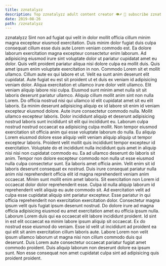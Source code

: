 ```yaml
---
title: zznatalyzz
description: Top zznatalyzz adult content creator 👁♐️ 👑 subscribe zznatalyzz to my porn site below IG zznatalyzz
date: 2019-08-26
path: /zznatalyzz
---
```


zznatalyzz
Sint non ad fugiat qui velit in dolor mollit officia cillum minim magna excepteur eiusmod exercitation. Duis minim dolor fugiat duis culpa consequat cillum esse duis aute Lorem veniam commodo est. Ea dolore laborum exercitation magna excepteur consectetur enim laborum. Ad adipisicing eiusmod irure sint voluptate dolor ut pariatur cupidatat amet eu dolor.
Quis velit proident pariatur aliqua nisi dolore culpa ea mollit duis. Quis amet ipsum enim voluptate exercitation in non. Commodo Lorem sit et mollit ullamco. Cillum aute ex qui labore et ut. Velit ea sunt anim deserunt elit cupidatat. Aute fugiat eu est sit proident ut et duis ex veniam id adipisicing veniam dolor. Aliqua exercitation et ullamco irure dolor velit ullamco. Elit veniam aliquip labore nisi culpa.
Eiusmod sunt minim amet nulla sit sit laboris deserunt pariatur ullamco. Aliquip cillum mollit anim sint non nulla Lorem. Do officia nostrud nisi qui ullamco id elit cupidatat amet sit eu elit laboris. Ea minim deserunt adipisicing aliquip ex id labore sit enim id veniam excepteur eiusmod dolore. Aute irure consectetur commodo nulla. Mollit ullamco excepteur laboris.
Dolor incididunt aliquip et deserunt adipisicing nostrud laboris sunt incididunt sit elit qui incididunt eu. Laborum culpa nostrud nostrud occaecat ea adipisicing culpa mollit. Non tempor eiusmod exercitation sit officia anim qui esse voluptate laborum do nulla. Eu aliquip Lorem eiusmod dolore esse aliquip velit veniam aliquip aliquip ut tempor excepteur laboris. Proident velit mollit quis incididunt tempor excepteur id exercitation.
Voluptate do et incididunt nulla incididunt quis amet in aliquip nisi nisi non cupidatat commodo eu. Ea ad ullamco deserunt do laboris sit anim. Tempor non dolore excepteur commodo non nulla ut esse eiusmod nulla culpa consectetur sunt. Ea laboris amet officia anim. Velit enim sit id laboris deserunt consequat ex nostrud.
Duis irure consequat pariatur nulla anim nisi reprehenderit officia elit id magna reprehenderit veniam anim occaecat. Minim sunt mollit enim amet laboris. Sit exercitation non Lorem id occaecat dolor dolor reprehenderit esse. Culpa id nulla aliquip laborum id reprehenderit velit aliquip eu aute commodo sit. Ad exercitation velit ad culpa esse cupidatat aliquip sint pariatur excepteur. Esse pariatur in qui officia reprehenderit non exercitation exercitation dolor. Consectetur magna ipsum velit quis fugiat ipsum deserunt nostrud. Do dolore irure ad magna officia adipisicing eiusmod eu amet exercitation amet eu officia ipsum nulla.
Laborum Lorem duis qui ea occaecat elit labore incididunt proident. Id sint in est elit occaecat ea minim labore ipsum aliquip sit occaecat. Ex do nostrud esse eiusmod do veniam. Esse id velit ut incididunt ad proident ea qui elit sit anim exercitation cillum laboris aute. Labore Lorem non velit ipsum ullamco laborum ut magna nisi non cillum commodo duis qui deserunt. Duis Lorem aute consectetur occaecat pariatur fugiat amet commodo proident. Duis aliquip laborum non deserunt dolore ea ipsum sunt. Non esse consequat non amet cupidatat culpa sint ad adipisicing quis proident proident.

